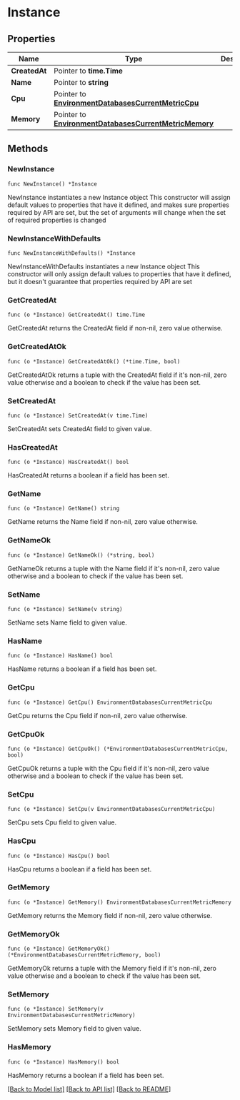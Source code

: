 # Instance

## Properties

Name | Type | Description | Notes
------------ | ------------- | ------------- | -------------
**CreatedAt** | Pointer to **time.Time** |  | [optional] 
**Name** | Pointer to **string** |  | [optional] 
**Cpu** | Pointer to [**EnvironmentDatabasesCurrentMetricCpu**](EnvironmentDatabasesCurrentMetricCpu.md) |  | [optional] 
**Memory** | Pointer to [**EnvironmentDatabasesCurrentMetricMemory**](EnvironmentDatabasesCurrentMetricMemory.md) |  | [optional] 

## Methods

### NewInstance

`func NewInstance() *Instance`

NewInstance instantiates a new Instance object
This constructor will assign default values to properties that have it defined,
and makes sure properties required by API are set, but the set of arguments
will change when the set of required properties is changed

### NewInstanceWithDefaults

`func NewInstanceWithDefaults() *Instance`

NewInstanceWithDefaults instantiates a new Instance object
This constructor will only assign default values to properties that have it defined,
but it doesn't guarantee that properties required by API are set

### GetCreatedAt

`func (o *Instance) GetCreatedAt() time.Time`

GetCreatedAt returns the CreatedAt field if non-nil, zero value otherwise.

### GetCreatedAtOk

`func (o *Instance) GetCreatedAtOk() (*time.Time, bool)`

GetCreatedAtOk returns a tuple with the CreatedAt field if it's non-nil, zero value otherwise
and a boolean to check if the value has been set.

### SetCreatedAt

`func (o *Instance) SetCreatedAt(v time.Time)`

SetCreatedAt sets CreatedAt field to given value.

### HasCreatedAt

`func (o *Instance) HasCreatedAt() bool`

HasCreatedAt returns a boolean if a field has been set.

### GetName

`func (o *Instance) GetName() string`

GetName returns the Name field if non-nil, zero value otherwise.

### GetNameOk

`func (o *Instance) GetNameOk() (*string, bool)`

GetNameOk returns a tuple with the Name field if it's non-nil, zero value otherwise
and a boolean to check if the value has been set.

### SetName

`func (o *Instance) SetName(v string)`

SetName sets Name field to given value.

### HasName

`func (o *Instance) HasName() bool`

HasName returns a boolean if a field has been set.

### GetCpu

`func (o *Instance) GetCpu() EnvironmentDatabasesCurrentMetricCpu`

GetCpu returns the Cpu field if non-nil, zero value otherwise.

### GetCpuOk

`func (o *Instance) GetCpuOk() (*EnvironmentDatabasesCurrentMetricCpu, bool)`

GetCpuOk returns a tuple with the Cpu field if it's non-nil, zero value otherwise
and a boolean to check if the value has been set.

### SetCpu

`func (o *Instance) SetCpu(v EnvironmentDatabasesCurrentMetricCpu)`

SetCpu sets Cpu field to given value.

### HasCpu

`func (o *Instance) HasCpu() bool`

HasCpu returns a boolean if a field has been set.

### GetMemory

`func (o *Instance) GetMemory() EnvironmentDatabasesCurrentMetricMemory`

GetMemory returns the Memory field if non-nil, zero value otherwise.

### GetMemoryOk

`func (o *Instance) GetMemoryOk() (*EnvironmentDatabasesCurrentMetricMemory, bool)`

GetMemoryOk returns a tuple with the Memory field if it's non-nil, zero value otherwise
and a boolean to check if the value has been set.

### SetMemory

`func (o *Instance) SetMemory(v EnvironmentDatabasesCurrentMetricMemory)`

SetMemory sets Memory field to given value.

### HasMemory

`func (o *Instance) HasMemory() bool`

HasMemory returns a boolean if a field has been set.


[[Back to Model list]](../README.md#documentation-for-models) [[Back to API list]](../README.md#documentation-for-api-endpoints) [[Back to README]](../README.md)


